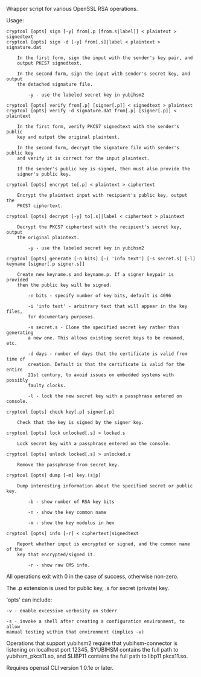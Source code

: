 Wrapper script for various OpenSSL RSA operations. 

Usage:
    
    cryptool [opts] sign [-y] from[.p [from.s|label]] < plaintext > signedtext
    cryptool [opts] sign -d [-y] from[.s]|label < plaintext > signature.dat

        In the first form, sign the input with the sender's key pair, and
        output PKCS7 signedtext.

        In the second form, sign the input with sender's secret key, and output
        the detached signature file.

            -y - use the labeled secret key in yubihsm2

    cryptool [opts] verify from[.p] [signer[.p]] < signedtext > plaintext
    cryptool [opts] verify -d signature.dat from[.p] [signer[.p]] < plaintext

        In the first form, verify PKCS7 signedtext with the sender's public
        key and output the original plaintext. 

        In the second form, decrypt the signature file with sender's public key
        and verify it is correct for the input plaintext.
        
        If the sender's public key is signed, then must also provide the
        signer's public key.

    cryptool [opts] encrypt to[.p] < plaintext > ciphertext

        Encrypt the plaintext input with recipient's public key, output the
        PKCS7 ciphertext.

    cryptool [opts] decrypt [-y] to[.s]|label < ciphertext > plaintext

        Decrypt the PKCS7 ciphertest with the recipient's secret key, output
        the original plaintext.

            -y - use the labeled secret key in yubihsm2

    cryptool [opts] generate [-n bits] [-i 'info text'] [-s secret.s] [-l] keyname [signer[.p signer.s]]

        Create new keyname.s and keyname.p. If a signer keypair is provided
        then the public key will be signed.

            -n bits - specify number of key bits, default is 4096

            -i 'info text' - arbitrary text that will appear in the key files,
            for documentary purposes.

            -s secret.s - Clone the specified secret key rather than generating
            a new one. This allows existing secret keys to be renamed, etc.

            -d days - number of days that the certificate is valid from time of
            creation. Default is that the certificate is valid for the entire
            21st century, to avoid issues on embedded systems with possibly
            faulty clocks.

            -l - lock the new secret key with a passphrase entered on console.

    cryptool [opts] check key[.p] signer[.p]

        Check that the key is signed by the signer key.

    cryptool [opts] lock unlocked[.s] > locked.s

        Lock secret key with a passphrase entered on the console.

    cryptool [opts] unlock locked[.s] > unlocked.s

        Remove the passphrase from secret key.

    cryptool [opts] dump [-m] key.(s|p)

        Dump interesting information about the specified secret or public key.

            -b - show number of RSA key bits

            -n - show the key common name

            -m - show the key modulus in hex

    cryptool [opts] info [-r] < ciphertext|signedtext

        Report whether input is encrypted or signed, and the common name of the
        key that encrypted/signed it.

            -r - show raw CMS info.

All operations exit with 0 in the case of success, otherwise non-zero.

The .p extension is used for public key, .s for secret (private) key.

'opts' can include:

    -v - enable excessive verbosity on stderr

    -s - invoke a shell after creating a configuration environment, to allow
    manual testing within that environment (implies -v) 

Operations that support yubihsm2 require that yubihsm-connector is listening on
localhost port 12345, $YUBIHSM contains the full path to yubihsm_pkcs11.so,
and $LIBP11 contains the full path to libp11 pkcs11.so.

Requires openssl CLI version 1.0.1e or later.
